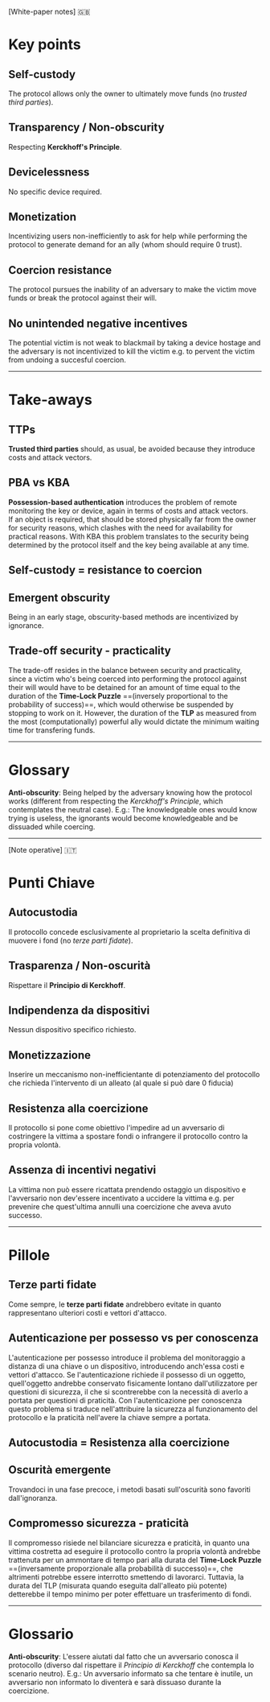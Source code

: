 \[White-paper notes]
🇬🇧
# Key points

## Self-custody

The protocol allows only the owner to ultimately move funds (no _trusted third parties_).

## Transparency / Non-obscurity

Respecting **Kerckhoff's Principle**.

## Devicelessness

No specific device required.

## Monetization

Incentivizing users non-inefficiently to ask for help while performing the protocol to generate demand for an ally (whom should require 0 trust).

## Coercion resistance

The protocol pursues the inability of an adversary to make the victim move funds or break the protocol against their will.

## No unintended negative incentives

The potential victim is not weak to blackmail by taking a device hostage and the adversary is not incentivized to kill the victim e.g. to pervent the victim from undoing a succesful coercion.


---
# Take-aways

## TTPs

**Trusted third parties** should, as usual, be avoided because they introduce costs and attack vectors.

## PBA vs KBA

**Possession-based authentication** introduces the problem of remote monitoring the key or device, again in terms of costs and attack vectors.  
If an object is required, that should be stored physically far from the owner for security reasons, which clashes with the need for availability for practical reasons. With KBA this problem translates to the security being determined by the protocol itself and the key being available at any time.

## Self-custody = resistance to coercion

## Emergent obscurity

Being in an early stage, obscurity-based methods are incentivized by ignorance.

## Trade-off security - practicality

The trade-off resides in the balance between security and practicality, since a victim who's being coerced into performing the protocol against their will would have to be detained for an amount of time equal to the duration of the **Time-Lock Puzzle** ==(inversely proportional to the probability of success)==, which would otherwise be suspended by stopping to work on it. However, the duration of the **TLP** as measured from the most (computationally) powerful ally would dictate the minimum waiting time for transfering funds.


---
# Glossary

**Anti-obscurity**: Being helped by the adversary knowing how the protocol works (different from respecting the _Kerckhoff's Principle_, which contemplates the neutral case). E.g.: The knowledgeable ones would know trying is useless, the ignorants would become knowledgeable and be dissuaded while coercing.









---
\[Note operative]
🇮🇹
# Punti Chiave

## Autocustodia

Il protocollo concede esclusivamente al proprietario la scelta definitiva di muovere i fond (no _terze parti fidate_).

## Trasparenza / Non-oscurità

Rispettare il **Principio di Kerckhoff**.

## Indipendenza da dispositivi

Nessun dispositivo specifico richiesto.

## Monetizzazione

Inserire un meccanismo non-inefficientante di potenziamento del protocollo che richieda l'intervento di un alleato (al quale si può dare 0 fiducia)

## Resistenza alla coercizione

Il protocollo si pone come obiettivo l'impedire ad un avversario di costringere la vittima a spostare fondi o infrangere il protocollo contro la propria volontà.

## Assenza di incentivi negativi

La vittima non può essere ricattata prendendo ostaggio un dispositivo e l'avversario non dev'essere incentivato a uccidere la vittima e.g. per prevenire che quest'ultima annulli una coercizione che aveva avuto successo.


---
# Pillole

## Terze parti fidate

Come sempre, le **terze parti fidate** andrebbero evitate in quanto rappresentano ulteriori costi e vettori d'attacco.

## Autenticazione per possesso vs per conoscenza

L'autenticazione per possesso introduce il problema del monitoraggio a distanza di una chiave o un dispositivo, introducendo anch'essa costi e vettori d'attacco.
Se l'autenticazione richiede il possesso di un oggetto, quell'oggetto andrebbe conservato fisicamente lontano dall'utilizzatore per questioni di sicurezza, il che si scontrerebbe con la necessità di averlo a portata per questioni di praticità. Con l'autenticazione per conoscenza questo problema si traduce nell'attribuire la sicurezza al funzionamento del protocollo e la praticità nell'avere la chiave sempre a portata.

## Autocustodia = Resistenza alla coercizione

## Oscurità emergente

Trovandoci in una fase precoce, i metodi basati sull'oscurità sono favoriti dall'ignoranza.

## Compromesso sicurezza - praticità

Il compromesso risiede nel bilanciare sicurezza e praticità, in quanto una vittima costretta ad eseguire il protocollo contro la propria volontà andrebbe trattenuta per un ammontare di tempo pari alla durata del **Time-Lock Puzzle** ==(inversamente proporzionale alla probabilità di successo)==, che altrimenti potrebbe essere interrotto smettendo di lavorarci. Tuttavia, la durata del TLP (misurata quando eseguita dall'alleato più potente) detterebbe il tempo minimo per poter effettuare un trasferimento di fondi.

---
# Glossario

**Anti-obscurity**: L'essere aiutati dal fatto che un avversario conosca il protocollo (diverso dal rispettare il _Principio di Kerckhoff_ che contempla lo scenario neutro). E.g.: Un avversario informato sa che tentare è inutile, un avversario non informato lo diventerà e sarà dissuaso durante la coercizione.
